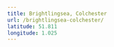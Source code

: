 ```yaml
---
title: Brightlingsea, Colchester
url: /brightlingsea-colchester/
latitude: 51.811
longitude: 1.025
---
```

